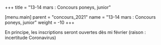 +++
title = "13-14 mars : Concours poneys, junior"

[menu.main]
  parent = "concours_2021"
  name = "13-14 mars : Concours poneys, junior"
  weight = -10
+++

En principe, les inscriptions seront ouvertes dès mi février (raison : incertitude Coronavirus)